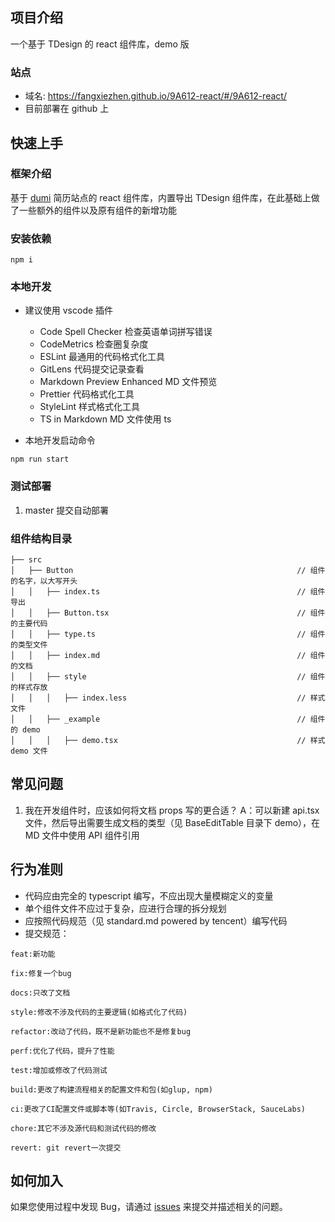 ## 项目介绍

一个基于 TDesign 的 react 组件库，demo 版

### 站点

- 域名: https://fangxiezhen.github.io/9A612-react/#/9A612-react/
- 目前部署在 github 上

## 快速上手

### 框架介绍

基于 [dumi](https://d.umijs.org/zh-CN/guide) 简历站点的 react 组件库，内置导出 TDesign 组件库，在此基础上做了一些额外的组件以及原有组件的新增功能

### 安装依赖

```
npm i
```

### 本地开发

- 建议使用 vscode 插件

  - Code Spell Checker 检查英语单词拼写错误
  - CodeMetrics 检查圈复杂度
  - ESLint 最通用的代码格式化工具
  - GitLens 代码提交记录查看
  - Markdown Preview Enhanced MD 文件预览
  - Prettier 代码格式化工具
  - StyleLint 样式格式化工具
  - TS in Markdown MD 文件使用 ts

- 本地开发启动命令

```
npm run start
```

### 测试部署

1. master 提交自动部署

### 组件结构目录

```shell
├── src
│   ├── Button                                                  // 组件的名字，以大写开头
│   │   ├── index.ts                                            // 组件导出
│   │   ├── Button.tsx                                          // 组件的主要代码
│   │   ├── type.ts                                             // 组件的类型文件
│   │   ├── index.md                                            // 组件的文档
│   │   ├── style                                               // 组件的样式存放
│   │   │   ├── index.less                                      // 样式文件
│   │   ├── _example                                            // 组件的 demo
│   │   │   ├── demo.tsx                                        // 样式 demo 文件
```

## 常见问题

1. 我在开发组件时，应该如何将文档 props 写的更合适？ A：可以新建 api.tsx 文件，然后导出需要生成文档的类型（见 BaseEditTable 目录下 demo），在 MD 文件中使用 API 组件引用

## 行为准则

- 代码应由完全的 typescript 编写，不应出现大量模糊定义的变量
- 单个组件文件不应过于复杂，应进行合理的拆分规划
- 应按照代码规范（见 standard.md powered by tencent）编写代码
- 提交规范：

```
feat:新功能

fix:修复一个bug

docs:只改了文档

style:修改不涉及代码的主要逻辑(如格式化了代码)

refactor:改动了代码，既不是新功能也不是修复bug

perf:优化了代码，提升了性能

test:增加或修改了代码测试

build:更改了构建流程相关的配置文件和包(如glup, npm)

ci:更改了CI配置文件或脚本等(如Travis, Circle, BrowserStack, SauceLabs)

chore:其它不涉及源代码和测试代码的修改

revert: git revert一次提交
```

## 如何加入

如果您使用过程中发现 Bug，请通过 [issues](https://github.com/fangxiezhen/9A612-react/issues) 来提交并描述相关的问题。
